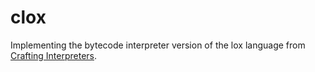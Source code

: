 # clox

Implementing the bytecode interpreter version of the lox language from [Crafting Interpreters](https://craftinginterpreters.com).
